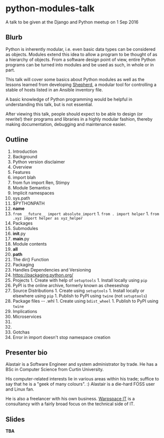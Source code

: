 # python-modules-talk
A talk to be given at the Django and Python meetup
on 1 Sep 2016

## Blurb
Python is inherently modular, i.e. even basic data types can be
considered as objects.  Modules extend this idea to allow a program to
be thought of as a hierarchy of objects.  From a software design point
of view, entire Python programs can be turned into modules and be used
as such, in whole or in part.

This talk will cover some basics about Python modules as well as the
lessons learned from developing
[Shepherd](https://github.com/unixnut/cloud-support/tree/master/shepherd),
a modular tool for controlling a stable of hosts listed in an Ansible
inventory file.

A basic knowledge of Python programming would be helpful in
understanding this talk, but is not essential.

After viewing this talk, people should expect to be able to design (or
rewrite!) their programs and libraries in a highly modular fashion,
thereby making documentation, debugging and maintenance easier.

## Outline

1. Introduction
  1. Background
  1. Python version disclaimer
  1. Overview
1. Features
  1. import blah
  1. from fun import Ren, Stimpy
1. Module Semantics
  1. Implicit namespaces
  1. sys.path
  1. $PYTHONPATH
  1. __name__
  1. `from __future__ import absolute_import`
    1. `from . import helper`
    1. `from .xyz import helper as xyz_helper`
1. Packages
  1. Submodules
  1. __init__.py
  1. __main__.py
1. Module contents
  1. __all__
  1. __path__
  1. The dir() Function
1. Packaging
  1. Handles Dependencies and Versioning
  1. https://packaging.python.org/
  1. Projects
    1. Create with help of `setuptools`
    1. Install locally using `pip`
  1. PyPI is the online archive, formerly known as cheeseshop
  1. Source Distributions
    1. Create using `setuptools`
    1. Install locally or elsewhere using `pip`
    1. Publish to PyPI using `twine` (not `setuptools`)
  1. Package files -- .whl
    1. Create using `bdist_wheel`
    1. Publish to PyPI using `twine`
1. Implications
  1. Microservices
  1. 
1. 
2. Gotchas
  1. Error in import doesn't stop namespace creation

## Presenter bio

Alastair is a Software Engineer and system administrator by trade.  He has a BSc in Computer Science from Curtin University.

His computer-related interests lie in various areas within his trade; suffice to say that he is a "geek of many colours". :)  Alastair is a die-hard FOSS user and Linux fan.

He is also a freelancer with his own business.  [Warpspace IT](http://www.warpspace.net/) is a consultancy with a fairly broad focus on the technical side of IT.

## Slides

**TBA**
